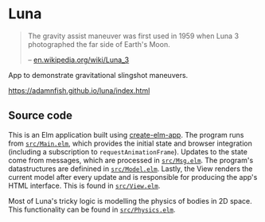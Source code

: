 # Luna

> The gravity assist maneuver was first used in 1959 when
> Luna 3 photographed the far side of Earth's Moon.
>
> – [en.wikipedia.org/wiki/Luna_3](https://en.wikipedia.org/wiki/Luna_3)

App to demonstrate gravitational slingshot maneuvers.

https://adamnfish.github.io/luna/index.html

## Source code

This is an Elm application built using
[create-elm-app](https://github.com/halfzebra/create-elm-app). The
program runs from [`src/Main.elm`](src/Main.elm), which provides the
initial state and browser integration (including a subscription to
`requestAnimationFrame`). Updates to the state come from messages,
which are processed in [`src/Msg.elm`](src/Msg.elm). The program's
datastructures are definined in [`src/Model.elm`](src/Model.elm).
Lastly, the View renders the current model after every update and is
responsible for producing the app's HTML interface. This is found in
[`src/View.elm`](src/View.elm).

Most of Luna's tricky logic is modelling the physics of bodies in 2D
space. This functionality can be found in
[`src/Physics.elm`](src/Physics.elm).

